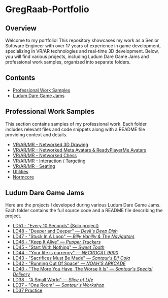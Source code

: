 # GregRaab-Portfolio

## Overview

Welcome to my portfolio! This repository showcases my work as a Senior Software Engineer with over 17 years of experience in game development, specializing in VR/AR technologies and real-time 3D development. Below, you will find various projects, including Ludum Dare Game Jams and professional work samples, organized into separate folders.

## Contents

- [Professional Work Samples](#professional-work-samples)
- [Ludum Dare Game Jams](#ludum-dare-game-jams)

## Professional Work Samples

This section contains samples of my professional work. Each folder includes relevant files and code snippets along with a README file providing context and details.

- [VR/AR/MR - Networked 3D Drawing](Samples/Draw3D)
- [VR/AR/MR - Networked Meta Avatars & ReadyPlayerMe Avatars](Samples/Avatar)
- [VR/AR/MR - Networked Chess](Samples/Chess)
- [VR/AR/MR - Interaction / Targeting](Samples/Interaction)
- [VR/AR/MR - Seating](Samples/Seating)
- [Utilities](Samples/Utilities)
- [Normcore](Samples/Normcore)

## Ludum Dare Game Jams

Here are the projects I developed during various Ludum Dare Game Jams. Each folder contains the full source code and a README file describing the project.

- [LD51 - "Every 10 Seconds" (Solo project)](https://github.com/halfskye/LD51)
- [LD48 - "Deeper and Deeper" — _Devil's Deep Dish_](https://github.com/halfskye/LD48)
- [LD47 - "Stuck In A Loop" — _Billy Vanilly & The Navigators_](https://github.com/halfskye/LD47)
- [LD46 - "Keep It Alive" — _Pupper Truckers_](https://github.com/halfskye/LD46)
- [LD45 - "Start With Nothing" — _Sweet Tooth_](https://github.com/halfskye/LD45)
- [LD44 - "Your life is currency" — _NECROCAT 9000_](https://github.com/halfskye/LD44)
- [LD43 - "Sacrifices Must Be Made" — _Santaur's Elf Cola_](https://github.com/halfskye/LD43)
- [LD42 - "Running Out Of Space" — _NOAH'S ARKCADE_](https://github.com/halfskye/LD42)
- [LD40 - "The More You Have, The Worse It Is" — _Santaur's Special Delivery_](https://github.com/halfskye/LD40)
- [LD38 - "A Small World" — _Slice of Life_](https://github.com/halfskye/LD38)
- [LD37 - "One Room" — _Santaur's Workshop_](https://github.com/halfskye/LD37)
- [LD37 Practice](https://github.com/halfskye/LD37_Practice)
